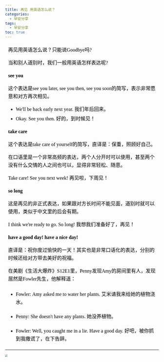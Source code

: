 ```yaml
---
title: 再见 用英语怎么说？
categories:
  - 早安分享
tags:
  - 早安分享
toc: true 
---
```


<!-- 
再见用英语怎么说？只能说Goodbye吗?

当和别人道别时，我们一般用英语怎样表达呢?

**see you** 

这个表达是see you later, see you then, see you soon的简写，表示非常愿意和对方再次相见。

- We'll be back early next year. 我们年后回来。
- Okay. See you then. 好的，到时候见！

**take care**



这个表达是take care of yourself的简写，直译是：保重，照顾好自己。

在口语里是一个非常高频的表达，两个人分开时可以使用，甚至两个没有什么交情的人之间也可以，显得非常轻松、随意。

Take care! See you next week! 再见啦，下周见！


**so long**

这是再见的非正式表达，如果跟对方长时间不能见面，道别时就可以使用，类似于中文里的后会有期。


I think we're ready to go. So long! 我想我们准备好了，再见！


**have a good day! have a nice day!**

直译是：祝你度过愉快的一天！其实也是非常口语化的表达，分别的时候还给对方带去美好的祝福。

在美剧《生活大爆炸》S12E1里，Penny发现Amy的房间里有人，发现居然是Fowler先生，他解释道：

- Fowler: Amy asked me to water her plants. 艾米请我来给她的植物浇水。

- Penny: She doesn't have any plants.  她没养植物。

- Fowler: Well, you caught me in a lie. Have a good day. 好吧，被你抓到我撒谎了，在下告辞。
 -->


<section id="nice" data-tool="mdnice编辑器" data-website="https://www.mdnice.com" style="font-size: 16px; color: black; padding: 0 10px; line-height: 1.6; word-spacing: 0px; letter-spacing: 0px; word-break: break-word; word-wrap: break-word; text-align: left; font-family: Optima-Regular, Optima, PingFangSC-light, PingFangTC-light, 'PingFang SC', Cambria, Cochin, Georgia, Times, 'Times New Roman', serif;"><p data-tool="mdnice编辑器" style="font-size: 16px; padding-top: 8px; padding-bottom: 8px; margin: 0; line-height: 26px; color: black;">再见用英语怎么说？只能说Goodbye吗?</p>
<p data-tool="mdnice编辑器" style="font-size: 16px; padding-top: 8px; padding-bottom: 8px; margin: 0; line-height: 26px; color: black;">当和别人道别时，我们一般用英语怎样表达呢?</p>
<p data-tool="mdnice编辑器" style="font-size: 16px; padding-top: 8px; padding-bottom: 8px; margin: 0; line-height: 26px; color: black;"><strong style="font-weight: bold; color: black;">see you</strong></p>
<p data-tool="mdnice编辑器" style="font-size: 16px; padding-top: 8px; padding-bottom: 8px; margin: 0; line-height: 26px; color: black;">这个表达是see you later, see you then, see you soon的简写，表示非常愿意和对方再次相见。</p>
<ul data-tool="mdnice编辑器" style="margin-top: 8px; margin-bottom: 8px; padding-left: 25px; color: black; list-style-type: disc;">
<li><section style="margin-top: 5px; margin-bottom: 5px; line-height: 26px; text-align: left; color: rgb(1,1,1); font-weight: 500;">We'll be back early next year. 我们年后回来。</section></li><li><section style="margin-top: 5px; margin-bottom: 5px; line-height: 26px; text-align: left; color: rgb(1,1,1); font-weight: 500;">Okay. See you then. 好的，到时候见！</section></li></ul>
<p data-tool="mdnice编辑器" style="font-size: 16px; padding-top: 8px; padding-bottom: 8px; margin: 0; line-height: 26px; color: black;"><strong style="font-weight: bold; color: black;">take care</strong></p>
<p data-tool="mdnice编辑器" style="font-size: 16px; padding-top: 8px; padding-bottom: 8px; margin: 0; line-height: 26px; color: black;">这个表达是take care of yourself的简写，直译是：保重，照顾好自己。</p>
<p data-tool="mdnice编辑器" style="font-size: 16px; padding-top: 8px; padding-bottom: 8px; margin: 0; line-height: 26px; color: black;">在口语里是一个非常高频的表达，两个人分开时可以使用，甚至两个没有什么交情的人之间也可以，显得非常轻松、随意。</p>
<p data-tool="mdnice编辑器" style="font-size: 16px; padding-top: 8px; padding-bottom: 8px; margin: 0; line-height: 26px; color: black;">Take care! See you next week! 再见啦，下周见！</p>
<p data-tool="mdnice编辑器" style="font-size: 16px; padding-top: 8px; padding-bottom: 8px; margin: 0; line-height: 26px; color: black;"><strong style="font-weight: bold; color: black;">so long</strong></p>
<p data-tool="mdnice编辑器" style="font-size: 16px; padding-top: 8px; padding-bottom: 8px; margin: 0; line-height: 26px; color: black;">这是再见的非正式表达，如果跟对方长时间不能见面，道别时就可以使用，类似于中文里的后会有期。</p>
<p data-tool="mdnice编辑器" style="font-size: 16px; padding-top: 8px; padding-bottom: 8px; margin: 0; line-height: 26px; color: black;">I think we're ready to go. So long! 我想我们准备好了，再见！</p>
<p data-tool="mdnice编辑器" style="font-size: 16px; padding-top: 8px; padding-bottom: 8px; margin: 0; line-height: 26px; color: black;"><strong style="font-weight: bold; color: black;">have a good day! have a nice day!</strong></p>
<p data-tool="mdnice编辑器" style="font-size: 16px; padding-top: 8px; padding-bottom: 8px; margin: 0; line-height: 26px; color: black;">直译是：祝你度过愉快的一天！其实也是非常口语化的表达，分别的时候还给对方带去美好的祝福。</p>
<p data-tool="mdnice编辑器" style="font-size: 16px; padding-top: 8px; padding-bottom: 8px; margin: 0; line-height: 26px; color: black;">在美剧《生活大爆炸》S12E1里，Penny发现Amy的房间里有人，发现居然是Fowler先生，他解释道：</p>
<ul data-tool="mdnice编辑器" style="margin-top: 8px; margin-bottom: 8px; padding-left: 25px; color: black; list-style-type: disc;">
<li><section style="margin-top: 5px; margin-bottom: 5px; line-height: 26px; text-align: left; color: rgb(1,1,1); font-weight: 500;"><p style="font-size: 16px; padding-top: 8px; padding-bottom: 8px; margin: 0; line-height: 26px; color: black;">Fowler:&nbsp;Amy asked me to water her plants. 艾米请我来给她的植物浇水。</p>
</section></li><li><section style="margin-top: 5px; margin-bottom: 5px; line-height: 26px; text-align: left; color: rgb(1,1,1); font-weight: 500;"><p style="font-size: 16px; padding-top: 8px; padding-bottom: 8px; margin: 0; line-height: 26px; color: black;">Penny: She doesn't have any plants.  她没养植物。</p>
</section></li><li><section style="margin-top: 5px; margin-bottom: 5px; line-height: 26px; text-align: left; color: rgb(1,1,1); font-weight: 500;"><p style="font-size: 16px; padding-top: 8px; padding-bottom: 8px; margin: 0; line-height: 26px; color: black;">Fowler:&nbsp;Well, you&nbsp;caught&nbsp;me in a lie.&nbsp;Have&nbsp;a good day. 好吧，被你抓到我撒谎了，在下告辞。</p>
</section></li></ul>
</section>

---




<img src="/img/bye.jpg" style="zoom:50%;" />
